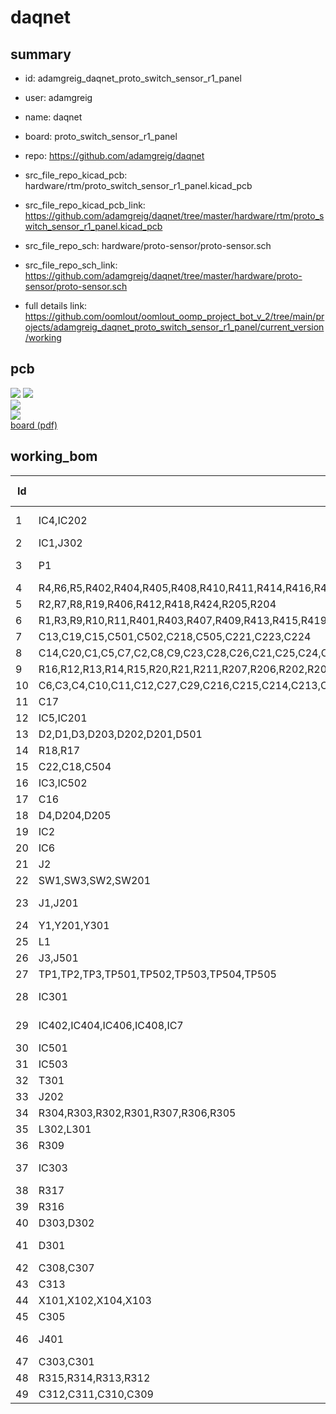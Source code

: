 # daqnet
 
## summary 
* id: adamgreig_daqnet_proto_switch_sensor_r1_panel
* user: adamgreig
* name: daqnet
* board: proto_switch_sensor_r1_panel
* repo: https://github.com/adamgreig/daqnet
* src_file_repo_kicad_pcb: hardware/rtm/proto_switch_sensor_r1_panel.kicad_pcb
* src_file_repo_kicad_pcb_link: https://github.com/adamgreig/daqnet/tree/master/hardware/rtm/proto_switch_sensor_r1_panel.kicad_pcb


* src_file_repo_sch: hardware/proto-sensor/proto-sensor.sch
* src_file_repo_sch_link: https://github.com/adamgreig/daqnet/tree/master/hardware/proto-sensor/proto-sensor.sch
* full details link: https://github.com/oomlout/oomlout_oomp_project_bot_v_2/tree/main/projects/adamgreig_daqnet_proto_switch_sensor_r1_panel/current_version/working  


## pcb  
![](working_3d_600.png) 
![](working_3d_front_600.png)  
![](working_3d_back_600.png)  
![](working_600.png)  
[board (pdf)](working.pdf)  

## working_bom
| Id | Designator | Footprint | Quantity | Designation | Supplier and ref |  | None | 
| --- | --- | --- | --- | --- | --- | --- | --- | 
| 1 | IC4,IC202 | Lattice-BG121 | 2 | iCE40HX8K-BG121 |  |  | [''] | 
| 2 | IC1,J302 | RJHSE-538X | 2 | RJHSE-538x |  |  | [''] | 
| 3 | P1 | BNC_PCB_RA_5-1634556-0 | 1 | COAX |  |  | [''] | 
| 4 | R4,R6,R5,R402,R404,R405,R408,R410,R411,R414,R416,R417,R420,R422,R423 | 0402 | 15 | 140 |  |  | [''] | 
| 5 | R2,R7,R8,R19,R406,R412,R418,R424,R205,R204 | 0402 | 10 | 100 |  |  | [''] | 
| 6 | R1,R3,R9,R10,R11,R401,R403,R407,R409,R413,R415,R419,R421,R502,R210,R208,R310,R308,R212,R213,R318,R209,R501,R503 | 0402 | 24 | 1k |  |  | [''] | 
| 7 | C13,C19,C15,C501,C502,C218,C505,C221,C223,C224 | 0603 | 10 | 10µ |  |  | [''] | 
| 8 | C14,C20,C1,C5,C7,C2,C8,C9,C23,C28,C26,C21,C25,C24,C30,C503,C209,C306,C304,C302,C222,C220,C219,C217,C212,C211,C203,C205,C202,C201,C314,C210,C204 | 0402 | 33 | 100n |  |  | [''] | 
| 9 | R16,R12,R13,R14,R15,R20,R21,R211,R207,R206,R202,R201,R311 | 0402 | 13 | 10k |  |  | [''] | 
| 10 | C6,C3,C4,C10,C11,C12,C27,C29,C216,C215,C214,C213,C208,C206,C207 | 0402 | 15 | 10n |  |  | [''] | 
| 11 | C17 | 0603 | 1 | 100n 48V |  |  | [''] | 
| 12 | IC5,IC201 | UFDFN-8 | 2 | W25Q80 |  |  | [''] | 
| 13 | D2,D1,D3,D203,D202,D201,D501 | 0603-LED | 7 | LED |  |  | [''] | 
| 14 | R18,R17 | 0402 | 2 | DNF |  |  | [''] | 
| 15 | C22,C18,C504 | 0402 | 3 | 1µ |  |  | [''] | 
| 16 | IC3,IC502 | SOT-23 | 2 | MCP1700 |  |  | [''] | 
| 17 | C16 | 0603 | 1 | 1µ 48V |  |  | [''] | 
| 18 | D4,D204,D205 | 0402 | 3 | ESD_DIODE |  |  | [''] | 
| 19 | IC2 | TDFN-8 | 1 | MAX15062 |  |  | [''] | 
| 20 | IC6 | SOT-23-6 | 1 | MAX11665AUT |  |  | [''] | 
| 21 | J2 | TC2030-NL | 1 | ~ |  |  | [''] | 
| 22 | SW1,SW3,SW2,SW201 | KSR232G | 4 | ~ |  |  | [''] | 
| 23 | J1,J201 | FTSH-105-01-F-D-K | 2 | ~ |  |  | [''] | 
| 24 | Y1,Y201,Y301 | XTAL-25x20 | 3 | 25M |  |  | [''] | 
| 25 | L1 | LPS4018 | 1 | 33µ |  |  | [''] | 
| 26 | J3,J501 | SIL-254P-01 | 2 | GND |  |  | [''] | 
| 27 | TP1,TP2,TP3,TP501,TP502,TP503,TP504,TP505 | TESTPAD | 8 | TESTPAD |  |  | [''] | 
| 28 | IC301 | QFN-24-EP-MICREL | 1 | KSZ8081RNA |  |  | [''] | 
| 29 | IC402,IC404,IC406,IC408,IC7 | uQFN-10L | 5 | ECMF04-4HSM10 |  |  | [''] | 
| 30 | IC501 | SIP-8-DCDC | 1 | TEC 2-4810 |  |  | [''] | 
| 31 | IC503 | SIP-8-DCDC | 1 | TEC 2-4815 |  |  | [''] | 
| 32 | T301 | 749010012A | 1 | 749013011A |  |  | [''] | 
| 33 | J202 | SM04B-PASS | 1 | UART |  |  | [''] | 
| 34 | R304,R303,R302,R301,R307,R306,R305 | 0402 | 7 | 33 |  |  | [''] | 
| 35 | L302,L301 | 0603 | 2 | FB |  |  | [''] | 
| 36 | R309 | 0402 | 1 | 6k49 |  |  | [''] | 
| 37 | IC303 | DFN-10-EP-MAX | 1 | MAX5969x |  |  | [''] | 
| 38 | R317 | 0402 | 1 | 619 |  |  | [''] | 
| 39 | R316 | 0402 | 1 | 24k9 |  |  | [''] | 
| 40 | D303,D302 | TO-269AA | 2 | MB2S |  |  | [''] | 
| 41 | D301 | DO-214AC-SMA | 1 | SMAJ58A |  |  | [''] | 
| 42 | C308,C307 | 0603 | 2 | 100n |  |  | [''] | 
| 43 | C313 | 0805 | 1 | 100n 60V |  |  | [''] | 
| 44 | X101,X102,X104,X103 | M3_MOUNT | 4 | M3_MOUNT |  |  | [''] | 
| 45 | C305 | 0603 | 1 | 2µ2 |  |  | [''] | 
| 46 | J401 | RJHSE-538X-04 | 1 | RJHSE-538x-04 |  |  | [''] | 
| 47 | C303,C301 | 1206 | 2 | 22µ |  |  | [''] | 
| 48 | R315,R314,R313,R312 | 0603 | 4 | DNF |  |  | [''] | 
| 49 | C312,C311,C310,C309 | 0805 | 4 | DNF |  |  | [''] | 




